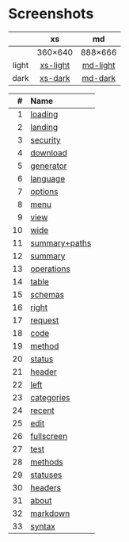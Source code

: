 # Screenshots

 &nbsp;|xs|md
:---:|:---:|:---:
&nbsp;|360&times;640|888&times;666
light|[xs-light](./light-xs.md)|[md-light](./light-md.md)
dark|[xs-dark](./dark-xs.md)|[md-dark](./dark-md.md)


|#|Name|
|---:|:---|
|1|[loading](./01_loading.md)|
|2|[landing](./02_landing.md)|
|3|[security](./03_security.md)|
|4|[download](./04_download.md)|
|5|[generator](./05_generator.md)|
|6|[language](./06_language.md)|
|7|[options](./07_options.md)|
|8|[menu](./08_menu.md)|
|9|[view](./09_view.md)|
|10|[wide](./10_wide.md)|
|11|[summary+paths](./11_summary+paths.md)|
|12|[summary](./12_summary.md)|
|13|[operations](./13_operations.md)|
|14|[table](./14_table.md)|
|15|[schemas](./15_schemas.md)|
|16|[right](./16_right.md)|
|17|[request](./17_request.md)|
|18|[code](./18_code.md)|
|19|[method](./19_method.md)|
|20|[status](./20_status.md)|
|21|[header](./21_header.md)|
|22|[left](./22_left.md)|
|23|[categories](./23_categories.md)|
|24|[recent](./24_recent.md)|
|25|[edit](./25_edit.md)|
|26|[fullscreen](./26_fullscreen.md)|
|27|[test](./27_test.md)|
|28|[methods](./28_methods.md)|
|29|[statuses](./29_statuses.md)|
|30|[headers](./30_headers.md)|
|31|[about](./31_about.md)|
|32|[markdown](./32_markdown.md)|
|33|[syntax](./33_syntax.md)|

